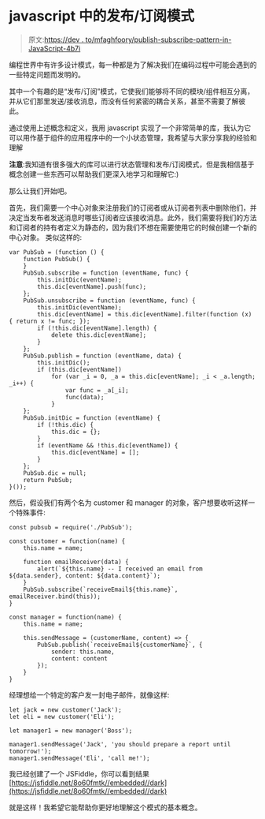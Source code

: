 # javascript 中的发布/订阅模式

> 原文:[https://dev . to/mfaghfoory/publish-subscribe-pattern-in-JavaScript-4b7i](https://dev.to/mfaghfoory/publish-subscribe-pattern-in-javascript-4b7i)

编程世界中有许多设计模式，每一种都是为了解决我们在编码过程中可能会遇到的一些特定问题而发明的。

其中一个有趣的是“发布/订阅”模式，它使我们能够将不同的模块/组件相互分离，并从它们那里发送/接收消息，而没有任何紧密的耦合关系，甚至不需要了解彼此。

通过使用上述概念和定义，我用 javascript 实现了一个非常简单的库，我认为它可以用作基于组件的应用程序中的一个小状态管理，我希望与大家分享我的经验和理解

**注意**:我知道有很多强大的库可以进行状态管理和发布/订阅模式，但是我相信基于概念创建一些东西可以帮助我们更深入地学习和理解它:)

那么让我们开始吧。

首先，我们需要一个中心对象来注册我们的订阅者或从订阅者列表中删除他们，并决定当发布者发送消息时哪些订阅者应该接收消息。此外，我们需要将我们的方法和订阅者的持有者定义为静态的，因为我们不想在需要使用它的时候创建一个新的中心对象。
类似这样的:

```
var PubSub = (function () {
    function PubSub() {
    }
    PubSub.subscribe = function (eventName, func) {
        this.initDic(eventName);
        this.dic[eventName].push(func);
    };
    PubSub.unsubscribe = function (eventName, func) {
        this.initDic(eventName);
        this.dic[eventName] = this.dic[eventName].filter(function (x) { return x != func; });
        if (!this.dic[eventName].length) {
            delete this.dic[eventName];
        }
    };
    PubSub.publish = function (eventName, data) {
        this.initDic();
        if (this.dic[eventName])
            for (var _i = 0, _a = this.dic[eventName]; _i < _a.length; _i++) {
                var func = _a[_i];
                func(data);
            }
    };
    PubSub.initDic = function (eventName) {
        if (!this.dic) {
            this.dic = {};
        }
        if (eventName && !this.dic[eventName]) {
            this.dic[eventName] = [];
        }
    };
    PubSub.dic = null;
    return PubSub;
}()); 
```

然后，假设我们有两个名为 customer 和 manager 的对象，客户想要收听这样一个特殊事件:

```
const pubsub = require('./PubSub');

const customer = function(name) {
    this.name = name;

    function emailReceiver(data) {
        alert(`${this.name} -- I received an email from ${data.sender}, content: ${data.content}`);
    }
    PubSub.subscribe(`receiveEmail${this.name}`, emailReceiver.bind(this));
}

const manager = function(name) {
    this.name = name;

    this.sendMessage = (customerName, content) => {
        PubSub.publish(`receiveEmail${customerName}`, {
            sender: this.name,
            content: content
        });
    }
} 
```

经理想给一个特定的客户发一封电子邮件，就像这样:

```
let jack = new customer('Jack');
let eli = new customer('Eli');

let manager1 = new manager('Boss');

manager1.sendMessage('Jack', 'you should prepare a report until tomorrow!');
manager1.sendMessage('Eli', 'call me!'); 
```

我已经创建了一个 JSFiddle，你可以看到结果
[https://jsfiddle.net/8o60fmtk//embedded//dark](https://jsfiddle.net/8o60fmtk//embedded//dark)

就是这样！我希望它能帮助你更好地理解这个模式的基本概念。